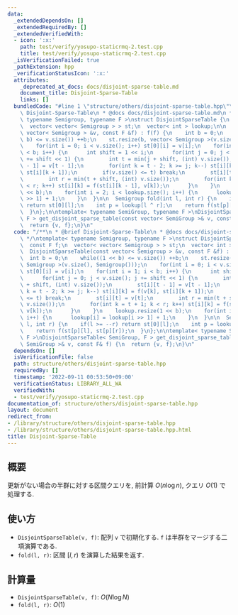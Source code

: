```yaml
---
data:
  _extendedDependsOn: []
  _extendedRequiredBy: []
  _extendedVerifiedWith:
  - icon: ':x:'
    path: test/verify/yosupo-staticrmq-2.test.cpp
    title: test/verify/yosupo-staticrmq-2.test.cpp
  _isVerificationFailed: true
  _pathExtension: hpp
  _verificationStatusIcon: ':x:'
  attributes:
    _deprecated_at_docs: docs/disjoint-sparse-table.md
    document_title: Disjoint-Sparse-Table
    links: []
  bundledCode: "#line 1 \"structure/others/disjoint-sparse-table.hpp\"\n/**\n * @brief\
    \ Disjoint-Sparse-Table\n * @docs docs/disjoint-sparse-table.md\n */\ntemplate<\
    \ typename Semigroup, typename F >\nstruct DisjointSparseTable {\n  const F f;\n\
    \  vector< vector< Semigroup > > st;\n  vector< int > lookup;\n\n  DisjointSparseTable(const\
    \ vector< Semigroup > &v, const F &f) : f(f) {\n    int b = 0;\n    while((1 <<\
    \ b) <= v.size()) ++b;\n    st.resize(b, vector< Semigroup >(v.size(), Semigroup()));\n\
    \    for(int i = 0; i < v.size(); i++) st[0][i] = v[i];\n    for(int i = 1; i\
    \ < b; i++) {\n      int shift = 1 << i;\n      for(int j = 0; j < v.size(); j\
    \ += shift << 1) {\n        int t = min(j + shift, (int) v.size());\n        st[i][t\
    \ - 1] = v[t - 1];\n        for(int k = t - 2; k >= j; k--) st[i][k] = f(v[k],\
    \ st[i][k + 1]);\n        if(v.size() <= t) break;\n        st[i][t] = v[t];\n\
    \        int r = min(t + shift, (int) v.size());\n        for(int k = t + 1; k\
    \ < r; k++) st[i][k] = f(st[i][k - 1], v[k]);\n      }\n    }\n    lookup.resize(1\
    \ << b);\n    for(int i = 2; i < lookup.size(); i++) {\n      lookup[i] = lookup[i\
    \ >> 1] + 1;\n    }\n  }\n\n  Semigroup fold(int l, int r) {\n    if(l >= --r)\
    \ return st[0][l];\n    int p = lookup[l ^ r];\n    return f(st[p][l], st[p][r]);\n\
    \  }\n};\n\ntemplate< typename SemiGroup, typename F >\nDisjointSparseTable< SemiGroup,\
    \ F > get_disjoint_sparse_table(const vector< SemiGroup >& v, const F& f) {\n\
    \  return {v, f};\n}\n"
  code: "/**\n * @brief Disjoint-Sparse-Table\n * @docs docs/disjoint-sparse-table.md\n\
    \ */\ntemplate< typename Semigroup, typename F >\nstruct DisjointSparseTable {\n\
    \  const F f;\n  vector< vector< Semigroup > > st;\n  vector< int > lookup;\n\n\
    \  DisjointSparseTable(const vector< Semigroup > &v, const F &f) : f(f) {\n  \
    \  int b = 0;\n    while((1 << b) <= v.size()) ++b;\n    st.resize(b, vector<\
    \ Semigroup >(v.size(), Semigroup()));\n    for(int i = 0; i < v.size(); i++)\
    \ st[0][i] = v[i];\n    for(int i = 1; i < b; i++) {\n      int shift = 1 << i;\n\
    \      for(int j = 0; j < v.size(); j += shift << 1) {\n        int t = min(j\
    \ + shift, (int) v.size());\n        st[i][t - 1] = v[t - 1];\n        for(int\
    \ k = t - 2; k >= j; k--) st[i][k] = f(v[k], st[i][k + 1]);\n        if(v.size()\
    \ <= t) break;\n        st[i][t] = v[t];\n        int r = min(t + shift, (int)\
    \ v.size());\n        for(int k = t + 1; k < r; k++) st[i][k] = f(st[i][k - 1],\
    \ v[k]);\n      }\n    }\n    lookup.resize(1 << b);\n    for(int i = 2; i < lookup.size();\
    \ i++) {\n      lookup[i] = lookup[i >> 1] + 1;\n    }\n  }\n\n  Semigroup fold(int\
    \ l, int r) {\n    if(l >= --r) return st[0][l];\n    int p = lookup[l ^ r];\n\
    \    return f(st[p][l], st[p][r]);\n  }\n};\n\ntemplate< typename SemiGroup, typename\
    \ F >\nDisjointSparseTable< SemiGroup, F > get_disjoint_sparse_table(const vector<\
    \ SemiGroup >& v, const F& f) {\n  return {v, f};\n}\n"
  dependsOn: []
  isVerificationFile: false
  path: structure/others/disjoint-sparse-table.hpp
  requiredBy: []
  timestamp: '2022-09-11 00:53:50+09:00'
  verificationStatus: LIBRARY_ALL_WA
  verifiedWith:
  - test/verify/yosupo-staticrmq-2.test.cpp
documentation_of: structure/others/disjoint-sparse-table.hpp
layout: document
redirect_from:
- /library/structure/others/disjoint-sparse-table.hpp
- /library/structure/others/disjoint-sparse-table.hpp.html
title: Disjoint-Sparse-Table
---
```

## 概要

更新がない場合の半群に対する区間クエリを, 前計算 $O(n \log n)$, クエリ $O(1)$ で処理する.

## 使い方

* `DisjointSparseTable(v, f)`: 配列 `v` で初期化する. `f` は半群をマージする二項演算である.
* `fold(l, r)`: 区間 $[l, r)$ を演算した結果を返す.

## 計算量

* `DisjointSparseTable(v, f)`: $O(N \log N)$
* `fold(l, r)`: $O(1)$
